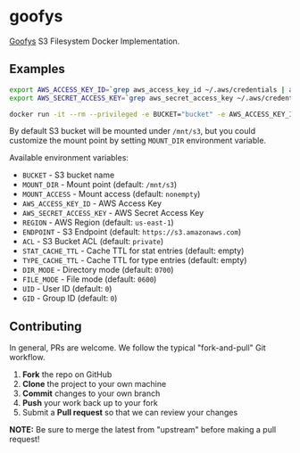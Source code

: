 # goofys

[Goofys](https://github.com/kahing/goofys) S3 Filesystem Docker Implementation.


## Examples

```sh
export AWS_ACCESS_KEY_ID=`grep aws_access_key_id ~/.aws/credentials | awk '{print $3}'`
export AWS_SECRET_ACCESS_KEY=`grep aws_secret_access_key ~/.aws/credentials | awk '{print $3}'`

docker run -it --rm --privileged -e BUCKET="bucket" -e AWS_ACCESS_KEY_ID -e AWS_SECRET_ACCESS_KEY ghcr.io/mbakirov/goofys:latest
```

By default S3 bucket will be mounted under `/mnt/s3`, but you could customize the mount point by setting `MOUNT_DIR` environment variable.

Available environment variables:
- `BUCKET` - S3 bucket name
- `MOUNT_DIR` - Mount point (default: `/mnt/s3`)
- `MOUNT_ACCESS` - Mount access (default: `nonempty`)
- `AWS_ACCESS_KEY_ID` - AWS Access Key
- `AWS_SECRET_ACCESS_KEY` - AWS Secret Access Key
- `REGION` - AWS Region (default: `us-east-1`)
- `ENDPOINT` - S3 Endpoint (default: `https://s3.amazonaws.com`)
- `ACL` - S3 Bucket ACL (default: `private`)
- `STAT_CACHE_TTL` - Cache TTL for stat entries (default: empty)
- `TYPE_CACHE_TTL` - Cache TTL for type entries (default: empty)
- `DIR_MODE` - Directory mode (default: `0700`)
- `FILE_MODE` - File mode (default: `0600`)
- `UID` - User ID (default: `0`)
- `GID` - Group ID (default: `0`)

## Contributing
In general, PRs are welcome. We follow the typical "fork-and-pull" Git workflow.

 1. **Fork** the repo on GitHub
 2. **Clone** the project to your own machine
 3. **Commit** changes to your own branch
 4. **Push** your work back up to your fork
 5. Submit a **Pull request** so that we can review your changes

**NOTE:** Be sure to merge the latest from "upstream" before making a pull request!